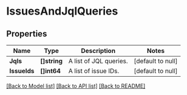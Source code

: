 # IssuesAndJqlQueries

## Properties
Name | Type | Description | Notes
------------ | ------------- | ------------- | -------------
**Jqls** | **[]string** | A list of JQL queries. | [default to null]
**IssueIds** | **[]int64** | A list of issue IDs. | [default to null]

[[Back to Model list]](../README.md#documentation-for-models) [[Back to API list]](../README.md#documentation-for-api-endpoints) [[Back to README]](../README.md)

